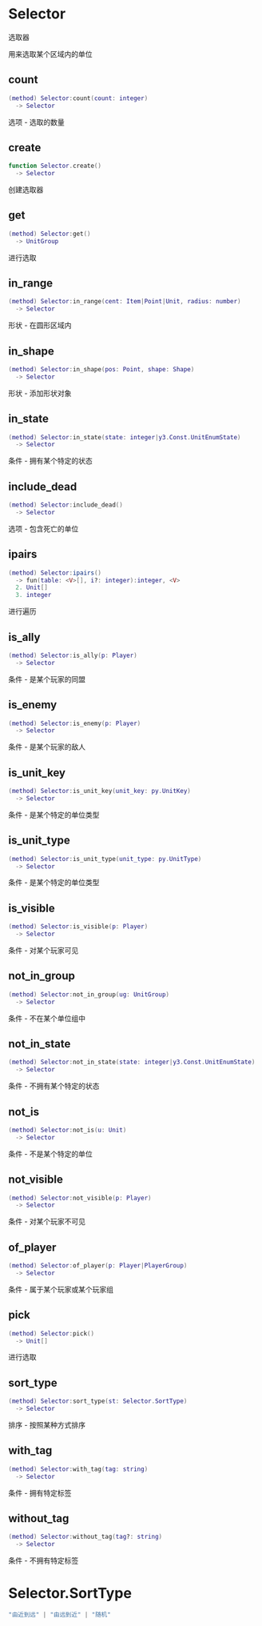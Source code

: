 # Selector

选取器

用来选取某个区域内的单位

## count

```lua
(method) Selector:count(count: integer)
  -> Selector
```

 选项 - 选取的数量
## create

```lua
function Selector.create()
  -> Selector
```

 创建选取器
## get

```lua
(method) Selector:get()
  -> UnitGroup
```

 进行选取
## in_range

```lua
(method) Selector:in_range(cent: Item|Point|Unit, radius: number)
  -> Selector
```

 形状 - 在圆形区域内
## in_shape

```lua
(method) Selector:in_shape(pos: Point, shape: Shape)
  -> Selector
```

 形状 - 添加形状对象
## in_state

```lua
(method) Selector:in_state(state: integer|y3.Const.UnitEnumState)
  -> Selector
```

 条件 - 拥有某个特定的状态
## include_dead

```lua
(method) Selector:include_dead()
  -> Selector
```

 选项 - 包含死亡的单位
## ipairs

```lua
(method) Selector:ipairs()
  -> fun(table: <V>[], i?: integer):integer, <V>
  2. Unit[]
  3. integer
```

 进行遍历
## is_ally

```lua
(method) Selector:is_ally(p: Player)
  -> Selector
```

 条件 - 是某个玩家的同盟
## is_enemy

```lua
(method) Selector:is_enemy(p: Player)
  -> Selector
```

 条件 - 是某个玩家的敌人
## is_unit_key

```lua
(method) Selector:is_unit_key(unit_key: py.UnitKey)
  -> Selector
```

 条件 - 是某个特定的单位类型
## is_unit_type

```lua
(method) Selector:is_unit_type(unit_type: py.UnitType)
  -> Selector
```

 条件 - 是某个特定的单位类型
## is_visible

```lua
(method) Selector:is_visible(p: Player)
  -> Selector
```

 条件 - 对某个玩家可见
## not_in_group

```lua
(method) Selector:not_in_group(ug: UnitGroup)
  -> Selector
```

 条件 - 不在某个单位组中
## not_in_state

```lua
(method) Selector:not_in_state(state: integer|y3.Const.UnitEnumState)
  -> Selector
```

 条件 - 不拥有某个特定的状态
## not_is

```lua
(method) Selector:not_is(u: Unit)
  -> Selector
```

 条件 - 不是某个特定的单位
## not_visible

```lua
(method) Selector:not_visible(p: Player)
  -> Selector
```

 条件 - 对某个玩家不可见
## of_player

```lua
(method) Selector:of_player(p: Player|PlayerGroup)
  -> Selector
```

 条件 - 属于某个玩家或某个玩家组
## pick

```lua
(method) Selector:pick()
  -> Unit[]
```

 进行选取
## sort_type

```lua
(method) Selector:sort_type(st: Selector.SortType)
  -> Selector
```

 排序 - 按照某种方式排序
## with_tag

```lua
(method) Selector:with_tag(tag: string)
  -> Selector
```

 条件 - 拥有特定标签
## without_tag

```lua
(method) Selector:without_tag(tag?: string)
  -> Selector
```

 条件 - 不拥有特定标签

# Selector.SortType

```lua
"由近到远" | "由远到近" | "随机"
```


